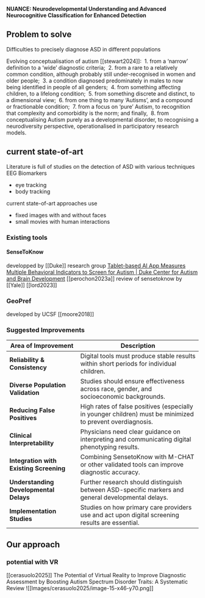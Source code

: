 **NUANCE: Neurodevelopmental Understanding and Advanced Neurocognitive Classification for Enhanced Detection**


## Problem to solve
Difficulties to precisely diagnose ASD in different populations

Evolving conceptualisation of autism [[stewart2024]]:
 1.  from a ‘narrow’ definition to a ‘wide’ diagnostic criteria; 
 2. from a rare to a relatively common condition, although probably still under-recognised in women and older people; 
 3. a condition diagnosed predominately in males to now being identified in people of all genders; 
 4. from something affecting children, to a lifelong condition; 
 5. from something discrete and distinct, to a dimensional view; 
 6. from one thing to many ‘Autisms’, and a compound or fractionable condition; 
 7. from a focus on ‘pure’ Autism, to recognition that complexity and comorbidity is the norm; and finally, 
 8. from conceptualising Autism purely as a developmental disorder, to recognising a neurodiversity perspective, operationalised in participatory research models.

## current state-of-art

Literature is full of studies on the detection of ASD with various techniques
EEG
Biomarkers
- eye tracking
- body tracking

current state-of-art approaches use
- fixed images with and without faces
- small movies with human interactions

### Existing tools

#### SenseToKnow

developped by [[Duke]] research group 
[Tablet-based AI App Measures Multiple Behavioral Indicators to Screen for Autism | Duke Center for Autism and Brain Development](https://autismcenter.duke.edu/news/tablet-based-ai-app-measures-multiple-behavioral-indicators-screen-autism)
[[perochon2023a]] 
review of sensetoknow by [[Yale]]  [[lord2023]]

### GeoPref

developed by UCSF 
[[moore2018]]
### Suggested Improvements

|Area of Improvement|Description|
|---|---|
|**Reliability & Consistency**|Digital tools must produce stable results within short periods for individual children.|
|**Diverse Population Validation**|Studies should ensure effectiveness across race, gender, and socioeconomic backgrounds.|
|**Reducing False Positives**|High rates of false positives (especially in younger children) must be minimized to prevent overdiagnosis.|
|**Clinical Interpretability**|Physicians need clear guidance on interpreting and communicating digital phenotyping results.|
|**Integration with Existing Screening**|Combining SensetoKnow with M-CHAT or other validated tools can improve diagnostic accuracy.|
|**Understanding Developmental Delays**|Further research should distinguish between ASD-specific markers and general developmental delays.|
|**Implementation Studies**|Studies on how primary care providers use and act upon digital screening results are essential.|
## Our approach
### potential with VR
[[cerasuolo2025]] The Potential of Virtual Reality to Improve Diagnostic Assessment by Boosting Autism Spectrum Disorder Traits: A Systematic Review
![[Images/cerasuolo2025/image-15-x46-y70.png]]




